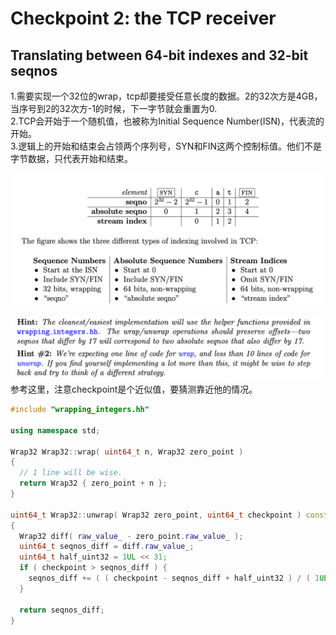 <!--
 * @Date: 2024-07-26 00:07:45
 * @LastEditors: LiShangHeng
 * @LastEditTime: 2024-07-26 00:13:19
 * @FilePath: /CS144/lab2.md
-->

# Checkpoint 2: the TCP receiver

## Translating between 64-bit indexes and 32-bit seqnos

1.需要实现一个32位的wrap，tcp却要接受任意长度的数据。2的32次方是4GB，当序号到2的32次方-1的时候，下一字节就会重置为0.<br>
2.TCP会开始于一个随机值，也被称为Initial Sequence Number(ISN)，代表流的开始。<br>
3.逻辑上的开始和结束会占领两个序列号，SYN和FIN这两个控制标值。他们不是字节数据，只代表开始和结束。

![alt text](image-6.png)

![alt text](image-7.png)
参考这里，注意checkpoint是个近似值，要猜测靠近他的情况。

```c++
#include "wrapping_integers.hh"

using namespace std;

Wrap32 Wrap32::wrap( uint64_t n, Wrap32 zero_point )
{
  // 1 line will be wise.
  return Wrap32 { zero_point + n };
}

uint64_t Wrap32::unwrap( Wrap32 zero_point, uint64_t checkpoint ) const
{
  Wrap32 diff( raw_value_ - zero_point.raw_value_ );
  uint64_t seqnos_diff = diff.raw_value_;
  uint64_t half_uint32 = 1UL << 31;
  if ( checkpoint > seqnos_diff ) {
    seqnos_diff += ( ( checkpoint - seqnos_diff + half_uint32 ) / ( 1UL << 32 ) ) * ( 1UL << 32 );
  }

  return seqnos_diff;
}
```